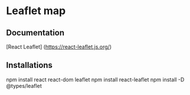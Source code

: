 # Leaflet map

## Documentation
[React Leaflet] (https://react-leaflet.js.org/)

## Installations
npm install react react-dom leaflet
npm install react-leaflet
npm install -D @types/leaflet